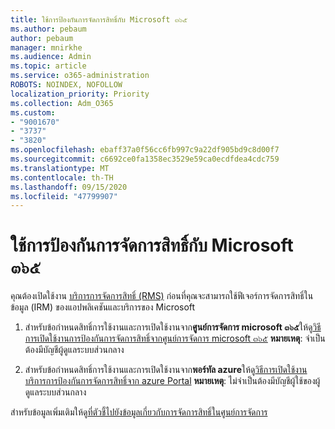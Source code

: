 ```yaml
---
title: ใช้การป้องกันการจัดการสิทธิ์กับ Microsoft ๓๖๕
ms.author: pebaum
author: pebaum
manager: mnirkhe
ms.audience: Admin
ms.topic: article
ms.service: o365-administration
ROBOTS: NOINDEX, NOFOLLOW
localization_priority: Priority
ms.collection: Adm_O365
ms.custom:
- "9001670"
- "3737"
- "3820"
ms.openlocfilehash: ebaff37a0f56cc6fb997c9a22df905bd9c8d00f7
ms.sourcegitcommit: c6692ce0fa1358ec3529e59ca0ecdfdea4cdc759
ms.translationtype: MT
ms.contentlocale: th-TH
ms.lasthandoff: 09/15/2020
ms.locfileid: "47799907"
---
```

# <a name="use-rights-management-protection-with-microsoft-365"></a>ใช้การป้องกันการจัดการสิทธิ์กับ Microsoft ๓๖๕

คุณต้องเปิดใช้งาน [บริการการจัดการสิทธิ์ (RMS)](https://docs.microsoft.com/azure/information-protection/what-is-azure-rms) ก่อนที่คุณจะสามารถใช้ฟีเจอร์การจัดการสิทธิ์ในข้อมูล (IRM) ของแอปพลิเคชันและบริการของ Microsoft

1. สำหรับข้อกำหนดสิทธิ์การใช้งานและการเปิดใช้งานจาก**ศูนย์การจัดการ microsoft ๓๖๕**ให้ดู[วิธีการเปิดใช้งานการป้องกันการจัดการสิทธิ์จากศูนย์การจัดการ microsoft ๓๖๕](https://docs.microsoft.com/azure/information-protection/activate-office365) **หมายเหตุ**: จำเป็นต้องมีบัญชีผู้ดูแลระบบส่วนกลาง

2. สำหรับข้อกำหนดสิทธิ์การใช้งานและการเปิดใช้งานจาก**พอร์ทัล azure**ให้ดู[วิธีการเปิดใช้งานบริการการป้องกันการจัดการสิทธิ์จาก azure Portal](https://docs.microsoft.com/azure/information-protection/activate-azure) **หมายเหตุ**: ไม่จำเป็นต้องมีบัญชีผู้ใช้ของผู้ดูแลระบบส่วนกลาง

สำหรับข้อมูลเพิ่มเติมให้ดู[ที่ตัวชี้ไปยังข้อมูลเกี่ยวกับการจัดการสิทธิ์ในศูนย์การจัดการ](https://docs.microsoft.com/office365/enterprise/activate-rms-in-office-365)

